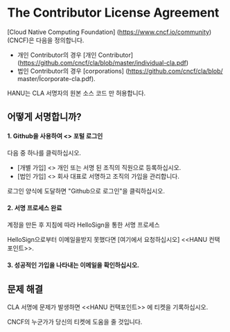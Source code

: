 # The Contributor License Agreement

[Cloud Native Computing Foundation] (https://www.cncf.io/community) (CNCF)은 다음을 정의합니다. 

- 개인 Contributor의 경우 [개인 Contributor] (https://github.com/cncf/cla/blob/master/individual-cla.pdf)
- 법인 Contributor의 경우 [corporations] (https://github.com/cncf/cla/blob/ master/Ïcorporate-cla.pdf).


HANU는 CLA 서명자의 원본 소스 코드 만 허용합니다.


## 어떻게 서명합니까?

#### 1. Github을 사용하여 <<HANU>> 포털 로그인

다음 중 하나를 클릭하십시오.
  * [개별 가입] <<HANU>>
  개인 또는 서명 된 조직의 직원으로 등록하십시오.
  * [법인 가입] <<HANU>>
  회사 대표로 서명하고 조직의 가입을 관리합니다.

로그인 양식에 도달하면 "Github으로 로그인"을 클릭하십시오.


#### 2. 서명 프로세스 완료

계정을 만든 후 지침에 따라
HelloSign을 통한 서명 프로세스

HelloSign으로부터 이메일을받지 못했다면 [여기에서 요청하십시오] <<HANU 컨택포인트>>.


#### 3. 성공적인 가입을 나타내는 이메일을 확인하십시오.



## 문제 해결

CLA 서명에 문제가 발생하면 <<HANU 컨택포인트>> 에 티켓을 기록하십시오.

CNCF의 누군가가 당신의 티켓에 도움을 줄 것입니다.
